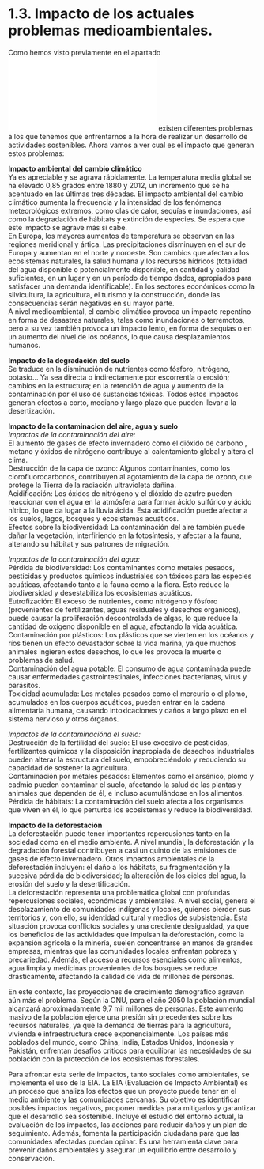 # 1.3. Impacto de los actuales problemas medioambientales.

Como hemos visto previamente en el apartado ![1.2 Principales retos ambientales y sociales](PRINCIPALESRETOS.md) existen diferentes problemas a los que tenemos que enfrentarnos a la hora de realizar un desarrollo de actividades sostenibles. Ahora vamos a ver cual es el impacto que generan estos problemas:

**Impacto ambiental del cambio climático**  
Ya es apreciable y se agrava rápidamente. La temperatura media global se ha elevado 0,85 grados entre 1880 y 2012, un incremento que se ha acentuado en las últimas tres décadas. El impacto ambiental del cambio climático aumenta la frecuencia y la intensidad de los fenómenos meteorológicos extremos, como olas de calor, sequías e inundaciones, así como la degradación de hábitats y extinción de especies. Se espera que este impacto se agrave más si cabe.  
En Europa, los mayores aumentos de temperatura se observan en las regiones meridional y ártica. Las precipitaciones disminuyen en el sur de Europa y aumentan en el norte y noroeste. Son cambios que afectan a los ecosistemas naturales, la salud humana y los recursos hídricos (totalidad del agua disponible o potencialmente disponible, en cantidad y calidad suficientes, en un lugar y en un período de tiempo dados, apropiados para satisfacer una demanda identificable). En los sectores económicos como la silvicultura, la agricultura, el turismo y la construcción, donde las consecuencias serán negativas en su mayor parte.  
A nivel medioambiental, el cambio climático provoca un impacto repentino en forma de desastres naturales, tales como inundaciones o terremotos, pero a su vez también provoca un impacto lento, en forma de sequías o en un aumento del nivel de los océanos, lo que causa desplazamientos humanos.

**Impacto de la degradación del suelo**  
Se traduce en la disminución de nutrientes como fósforo, nitrógeno, potasio... Ya sea directa o indirectamente por escorrentía o erosión; cambios en la estructura; en la retención de agua y aumento de la contaminación por el uso de sustancias tóxicas. Todos estos impactos generan efectos a corto, mediano y largo plazo que pueden llevar a la desertización.

**Impacto de la contaminacion del aire, agua y suelo**  
*Impactos de la contaminación del aire:*  
El aumento de gases de efecto invernadero como el dióxido de carbono , metano y óxidos de nitrógeno contribuye al calentamiento global y altera el clima.  
Destrucción de la capa de ozono: Algunos contaminantes, como los clorofluorocarbonos, contribuyen al agotamiento de la capa de ozono, que protege la Tierra de la radiación ultravioleta dañina.  
Acidificación: Los óxidos de nitrógeno y el dióxido de azufre pueden reaccionar con el agua en la atmósfera para formar ácido sulfúrico y ácido nítrico, lo que da lugar a la lluvia ácida. Esta acidificación puede afectar a los suelos, lagos, bosques y ecosistemas acuáticos.  
Efectos sobre la biodiversidad: La contaminación del aire también puede dañar la vegetación, interfiriendo en la fotosíntesis, y afectar a la fauna, alterando su hábitat y sus patrones de migración.

*Impactos de la contaminación del agua:*  
Pérdida de biodiversidad: Los contaminantes como metales pesados, pesticidas y productos químicos industriales son tóxicos para las especies acuáticas, afectando tanto a la fauna como a la flora. Esto reduce la biodiversidad y desestabiliza los ecosistemas acuáticos.  
Eutrofización: El exceso de nutrientes, como nitrógeno y fósforo (provenientes de fertilizantes, aguas residuales y desechos orgánicos), puede causar la proliferación descontrolada de algas, lo que reduce la cantidad de oxígeno disponible en el agua, afectando la vida acuática.  
Contaminación por plásticos: Los plásticos que se vierten en los océanos y ríos tienen un efecto devastador sobre la vida marina, ya que muchos animales ingieren estos desechos, lo que les provoca la muerte o problemas de salud.  
Contaminación del agua potable: El consumo de agua contaminada puede causar enfermedades gastrointestinales, infecciones bacterianas, virus y parásitos.  
Toxicidad acumulada: Los metales pesados como el mercurio o el plomo, acumulados en los cuerpos acuáticos, pueden entrar en la cadena alimentaria humana, causando intoxicaciones y daños a largo plazo en el sistema nervioso y otros órganos.

*Impactos de la contaminaciónd el suelo:*  
Destrucción de la fertilidad del suelo: El uso excesivo de pesticidas, fertilizantes químicos y la disposición inapropiada de desechos industriales pueden alterar la estructura del suelo, empobreciéndolo y reduciendo su capacidad de sostener la agricultura.  
Contaminación por metales pesados: Elementos como el arsénico, plomo y cadmio pueden contaminar el suelo, afectando la salud de las plantas y animales que dependen de él, e incluso acumulándose en los alimentos.  
Pérdida de hábitats: La contaminación del suelo afecta a los organismos que viven en él, lo que perturba los ecosistemas y reduce la biodiversidad.

**Impacto de la deforestación**  
La deforestación puede tener importantes repercusiones tanto en la sociedad como en el medio ambiente. A nivel mundial, la deforestación y la degradación forestal contribuyen a casi un quinto de las emisiones de gases de efecto invernadero. Otros impactos ambientales de la deforestación incluyen: el daño a los hábitats, su fragmentación y la sucesiva pérdida de biodiversidad; la alteración de los ciclos del agua, la erosión del suelo y la desertificación.  
La deforestación representa una problemática global con profundas repercusiones sociales, económicas y ambientales. A nivel social, genera el desplazamiento de comunidades indígenas y locales, quienes pierden sus territorios y, con ello, su identidad cultural y medios de subsistencia. Esta situación provoca conflictos sociales y una creciente desigualdad, ya que los beneficios de las actividades que impulsan la deforestación, como la expansión agrícola o la minería, suelen concentrarse en manos de grandes empresas, mientras que las comunidades locales enfrentan pobreza y precariedad. Además, el acceso a recursos esenciales como alimentos, agua limpia y medicinas provenientes de los bosques se reduce drásticamente, afectando la calidad de vida de millones de personas.

En este contexto, las proyecciones de crecimiento demográfico agravan aún más el problema. Según la ONU, para el año 2050 la población mundial alcanzará aproximadamente 9,7 mil millones de personas. Este aumento masivo de la población ejerce una presión sin precedentes sobre los recursos naturales, ya que la demanda de tierras para la agricultura, vivienda e infraestructura crece exponencialmente. Los países más poblados del mundo, como China, India, Estados Unidos, Indonesia y Pakistán, enfrentan desafíos críticos para equilibrar las necesidades de su población con la protección de los ecosistemas forestales.

Para afrontar esta serie de impactos, tanto sociales como ambientales, se implementa el uso de la EIA. La EIA (Evaluación de Impacto Ambiental) es un proceso que analiza los efectos que un proyecto puede tener en el medio ambiente y las comunidades cercanas. Su objetivo es identificar posibles impactos negativos, proponer medidas para mitigarlos y garantizar que el desarrollo sea sostenible.
Incluye el estudio del entorno actual, la evaluación de los impactos, las acciones para reducir daños y un plan de seguimiento. Además, fomenta la participación ciudadana para que las comunidades afectadas puedan opinar. Es una herramienta clave para prevenir daños ambientales y asegurar un equilibrio entre desarrollo y conservación.
